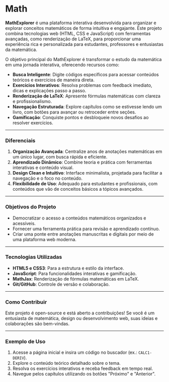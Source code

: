 # Math

**MathExplorer** é uma plataforma interativa desenvolvida para organizar e explorar conceitos matemáticos de forma intuitiva e engajante. Este projeto combina tecnologias web (HTML, CSS e JavaScript) com ferramentas avançadas, como renderização de LaTeX, para proporcionar uma experiência rica e personalizada para estudantes, professores e entusiastas da matemática.

O objetivo principal do MathExplorer é transformar o estudo da matemática em uma jornada interativa, oferecendo recursos como:
- **Busca Inteligente**: Digite códigos específicos para acessar conteúdos teóricos e exercícios de maneira direta.
- **Exercícios Interativos**: Resolva problemas com feedback imediato, dicas e explicações passo a passo.
- **Renderização de LaTeX**: Apresente fórmulas matemáticas com clareza e profissionalismo.
- **Navegação Estruturada**: Explore capítulos como se estivesse lendo um livro, com botões para avançar ou retroceder entre seções.
- **Gamificação**: Conquiste pontos e desbloqueie novos desafios ao resolver exercícios.

---

### **Diferenciais**
1. **Organização Avançada**: Centralize anos de anotações matemáticas em um único lugar, com busca rápida e eficiente.
2. **Aprendizado Dinâmico**: Combine teoria e prática com ferramentas interativas e conteúdo visual.
3. **Design Clean e Intuitivo**: Interface minimalista, projetada para facilitar a navegação e o foco no conteúdo.
4. **Flexibilidade de Uso**: Adequado para estudantes e profissionais, com conteúdos que vão de conceitos básicos a tópicos avançados.

---

### **Objetivos do Projeto**
- Democratizar o acesso a conteúdos matemáticos organizados e acessíveis.
- Fornecer uma ferramenta prática para revisão e aprendizado contínuo.
- Criar uma ponte entre anotações manuscritas e digitais por meio de uma plataforma web moderna.

---

### **Tecnologias Utilizadas**
- **HTML5 e CSS3**: Para a estrutura e estilo da interface.
- **JavaScript**: Para funcionalidades interativas e gamificação.
- **MathJax**: Renderização de fórmulas matemáticas em LaTeX.
- **Git/GitHub**: Controle de versão e colaboração.

---

### **Como Contribuir**
Este projeto é open-source e está aberto a contribuições! Se você é um entusiasta de matemática, design ou desenvolvimento web, suas ideias e colaborações são bem-vindas.

---

### **Exemplo de Uso**
1. Acesse a página inicial e insira um código no buscador (ex.: `CALC1-DERIV`).
2. Explore o conteúdo teórico detalhado sobre o tema.
3. Resolva os exercícios interativos e receba feedback em tempo real.
4. Navegue pelos capítulos utilizando os botões "Próximo" e "Anterior".
